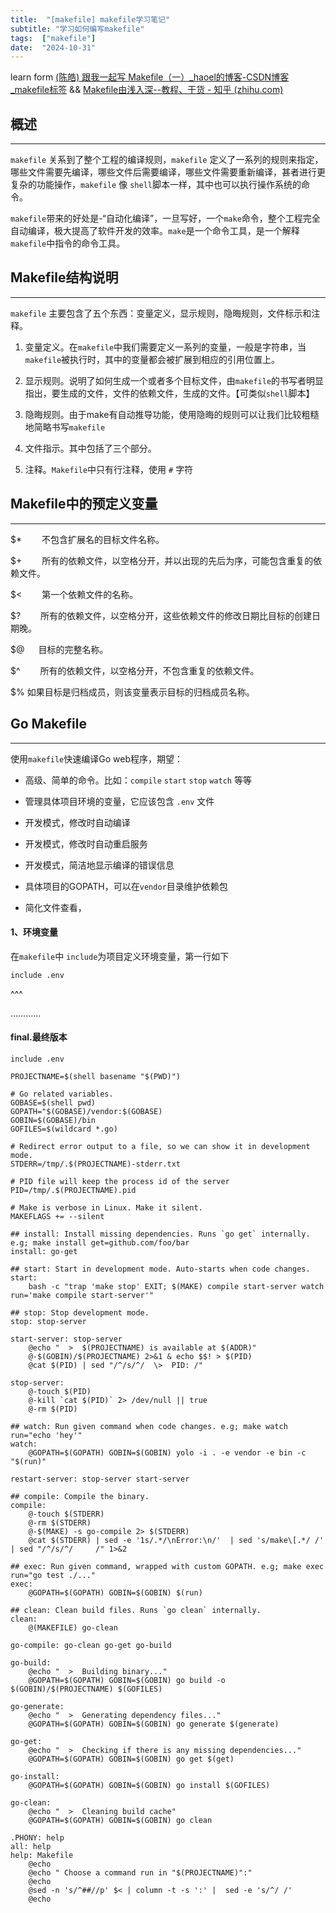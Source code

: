 ```yaml
--- 
title:  "[makefile] makefile学习笔记"
subtitle: "学习如何编写makefile"
tags:  ["makefile"]
date:  "2024-10-31"
---
```


learn form [(陈皓) 跟我一起写 Makefile（一）_haoel的博客-CSDN博客_makefile标签](https://blog.csdn.net/haoel/article/details/2886) && [Makefile由浅入深--教程、干货 - 知乎 (zhihu.com)](https://zhuanlan.zhihu.com/p/47390641)

## 概述

---

`makefile` 关系到了整个工程的编译规则，`makefile` 定义了一系列的规则来指定，哪些文件需要先编译，哪些文件后需要编译，哪些文件需要重新编译，甚者进行更复杂的功能操作，`makefile` 像 `shell`脚本一样，其中也可以执行操作系统的命令。

`makefile`带来的好处是-“自动化编译”，一旦写好，一个`make`命令，整个工程完全自动编译，极大提高了软件开发的效率。`make`是一个命令工具，是一个解释`makefile`中指令的命令工具。

## Makefile结构说明

---

`makefile` 主要包含了五个东西：变量定义，显示规则，隐晦规则，文件标示和注释。

1. 变量定义。在`makefile`中我们需要定义一系列的变量，一般是字符串，当`makefile`被执行时，其中的变量都会被扩展到相应的引用位置上。
    
2. 显示规则。说明了如何生成一个或者多个目标文件，由`makefile`的书写者明显指出，要生成的文件，文件的依赖文件，生成的文件。【可类似`shell`脚本】
    
3. 隐晦规则。由于make有自动推导功能，使用隐晦的规则可以让我们比较粗糙地简略书写`makefile`
    
4. 文件指示。其中包括了三个部分。
    
5. 注释。`Makefile`中只有行注释，使用 `#` 字符
    

## Makefile中的预定义变量

---

$* 　　不包含扩展名的目标文件名称。

$+ 　　所有的依赖文件，以空格分开，并以出现的先后为序，可能包含重复的依赖文件。

$< 　　第一个依赖文件的名称。

$? 　　所有的依赖文件，以空格分开，这些依赖文件的修改日期比目标的创建日期晚。

$@ 　 目标的完整名称。

$^ 　　所有的依赖文件，以空格分开，不包含重复的依赖文件。

$% 如果目标是归档成员，则该变量表示目标的归档成员名称。

## Go Makefile

---

使用`makefile`快速编译Go web程序，期望：

- 高级、简单的命令。比如：`compile` `start` `stop` `watch` 等等
    
- 管理具体项目环境的变量，它应该包含 `.env` 文件
    
- 开发模式，修改时自动编译
    
- 开发模式，修改时自动重启服务
    
- 开发模式，简洁地显示编译的错误信息
    
- 具体项目的GOPATH，可以在`vendor`目录维护依赖包
    
- 简化文件查看，
    

#### 1、环境变量

在`makefile`中 `include`为项目定义环境变量，第一行如下

```Plaintext
include .env
```

^^^

…………

#### final.最终版本

```Plaintext
include .env

PROJECTNAME=$(shell basename "$(PWD)")

# Go related variables.
GOBASE=$(shell pwd)
GOPATH="$(GOBASE)/vendor:$(GOBASE)
GOBIN=$(GOBASE)/bin
GOFILES=$(wildcard *.go)

# Redirect error output to a file, so we can show it in development mode.
STDERR=/tmp/.$(PROJECTNAME)-stderr.txt

# PID file will keep the process id of the server
PID=/tmp/.$(PROJECTNAME).pid

# Make is verbose in Linux. Make it silent.
MAKEFLAGS += --silent

## install: Install missing dependencies. Runs `go get` internally. e.g; make install get=github.com/foo/bar
install: go-get

## start: Start in development mode. Auto-starts when code changes.
start:
    bash -c "trap 'make stop' EXIT; $(MAKE) compile start-server watch run='make compile start-server'"

## stop: Stop development mode.
stop: stop-server

start-server: stop-server
    @echo "  >  $(PROJECTNAME) is available at $(ADDR)"
    @-$(GOBIN)/$(PROJECTNAME) 2>&1 & echo $$! > $(PID)
    @cat $(PID) | sed "/^/s/^/  \>  PID: /"

stop-server:
    @-touch $(PID)
    @-kill `cat $(PID)` 2> /dev/null || true
    @-rm $(PID)

## watch: Run given command when code changes. e.g; make watch run="echo 'hey'"
watch:
    @GOPATH=$(GOPATH) GOBIN=$(GOBIN) yolo -i . -e vendor -e bin -c "$(run)"

restart-server: stop-server start-server

## compile: Compile the binary.
compile:
    @-touch $(STDERR)
    @-rm $(STDERR)
    @-$(MAKE) -s go-compile 2> $(STDERR)
    @cat $(STDERR) | sed -e '1s/.*/\nError:\n/'  | sed 's/make\[.*/ /' | sed "/^/s/^/     /" 1>&2

## exec: Run given command, wrapped with custom GOPATH. e.g; make exec run="go test ./..."
exec:
    @GOPATH=$(GOPATH) GOBIN=$(GOBIN) $(run)

## clean: Clean build files. Runs `go clean` internally.
clean:
    @(MAKEFILE) go-clean

go-compile: go-clean go-get go-build

go-build:
    @echo "  >  Building binary..."
    @GOPATH=$(GOPATH) GOBIN=$(GOBIN) go build -o $(GOBIN)/$(PROJECTNAME) $(GOFILES)

go-generate:
    @echo "  >  Generating dependency files..."
    @GOPATH=$(GOPATH) GOBIN=$(GOBIN) go generate $(generate)

go-get:
    @echo "  >  Checking if there is any missing dependencies..."
    @GOPATH=$(GOPATH) GOBIN=$(GOBIN) go get $(get)

go-install:
    @GOPATH=$(GOPATH) GOBIN=$(GOBIN) go install $(GOFILES)

go-clean:
    @echo "  >  Cleaning build cache"
    @GOPATH=$(GOPATH) GOBIN=$(GOBIN) go clean

.PHONY: help
all: help
help: Makefile
    @echo
    @echo " Choose a command run in "$(PROJECTNAME)":"
    @echo
    @sed -n 's/^##//p' $< | column -t -s ':' |  sed -e 's/^/ /'
    @echo
```